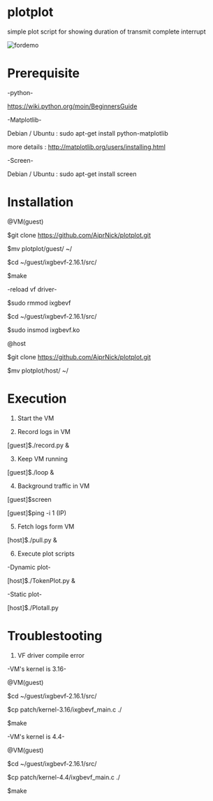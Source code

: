 # plotplot
simple plot script for showing duration of transmit complete interrupt

![fordemo](https://cloud.githubusercontent.com/assets/4496011/20654447/5b1a2f1e-b554-11e6-984b-0687a1b49687.png)

# Prerequisite


-python-


https://wiki.python.org/moin/BeginnersGuide


-Matplotlib-


Debian / Ubuntu : sudo apt-get install python-matplotlib


more details : http://matplotlib.org/users/installing.html


-Screen-


Debian / Ubuntu : sudo apt-get install screen



# Installation


@VM(guest)


$git clone https://github.com/AiprNick/plotplot.git


$mv plotplot/guest/ ~/


$cd ~/guest/ixgbevf-2.16.1/src/


$make



-reload vf driver-


$sudo rmmod ixgbevf


$cd ~/guest/ixgbevf-2.16.1/src/


$sudo insmod ixgbevf.ko



@host


$git clone https://github.com/AiprNick/plotplot.git


$mv plotplot/host/ ~/


# Execution


1. Start the VM


2. Record logs in VM


[guest]$./record.py &


3. Keep VM running


[guest]$./loop &


4. Background traffic in VM


[guest]$screen


[guest]$ping -i 1 (IP)


5. Fetch logs form VM


[host]$./pull.py &


6. Execute plot scripts


-Dynamic plot-


[host]$./TokenPlot.py &



-Static plot-


[host]$./Plotall.py



# Troublestooting


1. VF driver compile error


-VM's kernel is 3.16-


@VM(guest)


$cd ~/guest/ixgbevf-2.16.1/src/


$cp patch/kernel-3.16/ixgbevf_main.c ./


$make



-VM's kernel is 4.4-


@VM(guest)


$cd ~/guest/ixgbevf-2.16.1/src/


$cp patch/kernel-4.4/ixgbevf_main.c ./


$make
